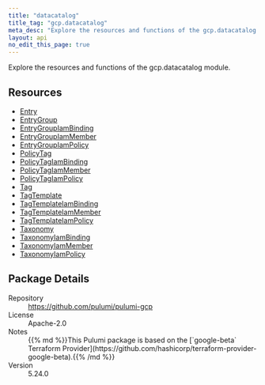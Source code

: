 ```yaml
---
title: "datacatalog"
title_tag: "gcp.datacatalog"
meta_desc: "Explore the resources and functions of the gcp.datacatalog module."
layout: api
no_edit_this_page: true
---
```


<!-- WARNING: this file was generated by Pulumi Docs Generator. -->
<!-- Do not edit by hand unless you're certain you know what you are doing! -->

Explore the resources and functions of the gcp.datacatalog module.

<h2 id="resources">Resources</h2>
<ul class="api">
    <li><a href="entry" title="Entry"><span class="api-symbol api-symbol--resource"></span>Entry</a></li>
    <li><a href="entrygroup" title="EntryGroup"><span class="api-symbol api-symbol--resource"></span>EntryGroup</a></li>
    <li><a href="entrygroupiambinding" title="EntryGroupIamBinding"><span class="api-symbol api-symbol--resource"></span>EntryGroupIamBinding</a></li>
    <li><a href="entrygroupiammember" title="EntryGroupIamMember"><span class="api-symbol api-symbol--resource"></span>EntryGroupIamMember</a></li>
    <li><a href="entrygroupiampolicy" title="EntryGroupIamPolicy"><span class="api-symbol api-symbol--resource"></span>EntryGroupIamPolicy</a></li>
    <li><a href="policytag" title="PolicyTag"><span class="api-symbol api-symbol--resource"></span>PolicyTag</a></li>
    <li><a href="policytagiambinding" title="PolicyTagIamBinding"><span class="api-symbol api-symbol--resource"></span>PolicyTagIamBinding</a></li>
    <li><a href="policytagiammember" title="PolicyTagIamMember"><span class="api-symbol api-symbol--resource"></span>PolicyTagIamMember</a></li>
    <li><a href="policytagiampolicy" title="PolicyTagIamPolicy"><span class="api-symbol api-symbol--resource"></span>PolicyTagIamPolicy</a></li>
    <li><a href="tag" title="Tag"><span class="api-symbol api-symbol--resource"></span>Tag</a></li>
    <li><a href="tagtemplate" title="TagTemplate"><span class="api-symbol api-symbol--resource"></span>TagTemplate</a></li>
    <li><a href="tagtemplateiambinding" title="TagTemplateIamBinding"><span class="api-symbol api-symbol--resource"></span>TagTemplateIamBinding</a></li>
    <li><a href="tagtemplateiammember" title="TagTemplateIamMember"><span class="api-symbol api-symbol--resource"></span>TagTemplateIamMember</a></li>
    <li><a href="tagtemplateiampolicy" title="TagTemplateIamPolicy"><span class="api-symbol api-symbol--resource"></span>TagTemplateIamPolicy</a></li>
    <li><a href="taxonomy" title="Taxonomy"><span class="api-symbol api-symbol--resource"></span>Taxonomy</a></li>
    <li><a href="taxonomyiambinding" title="TaxonomyIamBinding"><span class="api-symbol api-symbol--resource"></span>TaxonomyIamBinding</a></li>
    <li><a href="taxonomyiammember" title="TaxonomyIamMember"><span class="api-symbol api-symbol--resource"></span>TaxonomyIamMember</a></li>
    <li><a href="taxonomyiampolicy" title="TaxonomyIamPolicy"><span class="api-symbol api-symbol--resource"></span>TaxonomyIamPolicy</a></li>
</ul>

<h2 id="package-details">Package Details</h2>
<dl class="package-details">
	<dt>Repository</dt>
	<dd><a href="https://github.com/pulumi/pulumi-gcp">https://github.com/pulumi/pulumi-gcp</a></dd>
	<dt>License</dt>
	<dd>Apache-2.0</dd>
	<dt>Notes</dt>
	<dd>{{% md %}}This Pulumi package is based on the [`google-beta` Terraform Provider](https://github.com/hashicorp/terraform-provider-google-beta).{{% /md %}}</dd>
	<dt>Version</dt>
	<dd>5.24.0</dd>
</dl>


